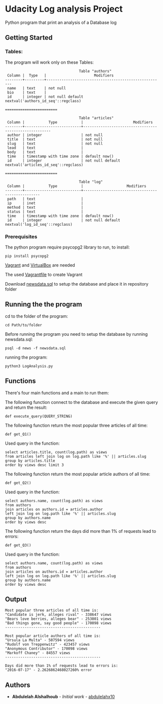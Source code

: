 # Udacity Log analysis Project

Python program that print an analysis of a Database log

## Getting Started

### Tables:
The program will work only on these Tables:

```
                                  Table "authors"
 Column |  Type   |                      Modifiers                       
--------+---------+------------------------------------------------------
 name   | text    | not null
 bio    | text    | 
 id     | integer | not null default nextval('authors_id_seq'::regclass)

========================

                                  Table "articles"
 Column |           Type           |                       Modifiers                       
--------+--------------------------+-------------------------------------------------------
 author | integer                  | not null
 title  | text                     | not null
 slug   | text                     | not null
 lead   | text                     | 
 body   | text                     | 
 time   | timestamp with time zone | default now()
 id     | integer                  | not null default nextval('articles_id_seq'::regclass)

========================

                                  Table "log"
 Column |           Type           |                    Modifiers                     
--------+--------------------------+--------------------------------------------------
 path   | text                     | 
 ip     | inet                     | 
 method | text                     | 
 status | text                     | 
 time   | timestamp with time zone | default now()
 id     | integer                  | not null default nextval('log_id_seq'::regclass)
```

### Prerequisites

The python program require psycopg2 library to run, to install:

```
pip install psycopg2
```

[Vagrant](https://www.vagrantup.com/downloads.html) and [VirtualBox](https://www.virtualbox.org/wiki/Downloads) are needed

The used [Vagrantfile](https://www.dropbox.com/s/w3gsd5ve3t6qzs1/Vagrantfile?dl=0) to create Vagrant

Download [newsdata.sql](https://www.dropbox.com/s/vf6rab76chg685d/newsdata.sql?dl=0) to setup the database and place it in repository folder

## Running the the program
cd to the folder of the program:

```
cd Path/to/folder
```

Before running the program you need to setup the database by running newsdata.sql:

```
psql -d news -f newsdata.sql
```

running the program:

```
python3 LogAnalysis.py
```

## Functions
There's four main functions and a main to run them:

The following function connect to the database and execute the given query and return the result:

```
def execute_query(QUERY_STRING)
```

The following function return the most popular three articles of all time:

```
def get_Q1()
```

Used query in the function:

```
select articles.title, count(log.path) as views
from articles left join log on log.path like '%' || articles.slug
group by articles.title
order by views desc limit 3
```

The following function return the most popular article authors of all time:

```
def get_Q2()
```

Used query in the function:

```
select authors.name, count(log.path) as views
from authors
join articles on authors.id = articles.author
left join log on log.path like '%' || articles.slug
group by authors.name
order by views desc
```

The following function return the days did more than 1% of requests lead to errors:

```
def get_Q3()
```

Used query in the function:

```
select authors.name, count(log.path) as views
from authors
join articles on authors.id = articles.author
left join log on log.path like '%' || articles.slug
group by authors.name
order by views desc
```

## Output

```
Most popular three articles of all time is:
"Candidate is jerk, alleges rival" - 338647 views
"Bears love berries, alleges bear" - 253801 views
"Bad things gone, say good people" - 170098 views
--------------------------------------------

Most popular article authors of all time is:
"Ursula La Multa" - 507594 views
"Rudolf von Treppenwitz" - 423457 views
"Anonymous Contributor" - 170098 views
"Markoff Chaney" - 84557 views
--------------------------------------------

Days did more than 1% of requests lead to errors is:
"2016-07-17" - 2.2626862468027260% error
```

## Authors

* **Abdulelah Alshalhoub** - *Initial work* - [abdulelahx10](https://github.com/abdulelahx10)
